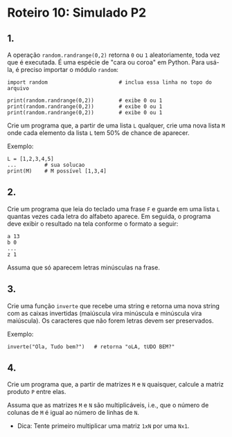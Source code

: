 <meta http-equiv="Content-Type" content="text/html; charset=UTF-8"/></p>        

Roteiro 10: Simulado P2
=======================

## 1.

A operação `random.randrange(0,2)` retorna `0` ou `1` aleatoriamente, toda vez
que é executada.
É uma espécie de "cara ou coroa" em Python.
Para usá-la, é preciso importar o módulo `random`:

```
import random                       # inclua essa linha no topo do arquivo

print(random.randrange(0,2))        # exibe 0 ou 1
print(random.randrange(0,2))        # exibe 0 ou 1
print(random.randrange(0,2))        # exibe 0 ou 1
```

Crie um programa que, a partir de uma lista `L` qualquer, crie uma nova lista
`M` onde cada elemento da lista `L` tem 50% de chance de aparecer.

Exemplo:

```
L = [1,2,3,4,5]
...         # sua solucao
print(M)    # M possível [1,3,4]
```

## 2.

Crie um programa que leia do teclado uma frase `F` e guarde em uma lista `L`
quantas vezes cada letra do alfabeto aparece.
Em seguida, o programa deve exibir o resultado na tela conforme o formato a
seguir:

```
a 13
b 0
...
z 1
```

Assuma que só aparecem letras minúsculas na frase.

## 3.

Crie uma função `inverte` que recebe uma string e retorna uma nova string com
as caixas invertidas (maiúscula vira minúscula e minúscula vira maiúscula).
Os caracteres que não forem letras devem ser preservados.

Exemplo:

```
inverte("Ola, Tudo bem?")   # retorna "oLA, tUDO BEM?"
```

## 4.

Crie um programa que, a partir de matrizes `M` e `N` quaisquer, calcule a
matriz produto `P` entre elas.

Assuma que as matrizes `M` e `N` são multiplicáveis, i.e., que o número de
colunas de `M` é igual ao número de linhas de `N`.

- Dica: Tente primeiro multiplicar uma matriz `1xN` por uma `Nx1`.
